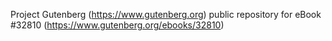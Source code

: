 Project Gutenberg (https://www.gutenberg.org) public repository for eBook #32810 (https://www.gutenberg.org/ebooks/32810)
